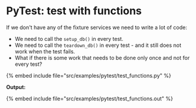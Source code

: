 # PyTest: test with functions

If we don't have any of the fixture services we need to write a lot of code:

* We need to call the `setup_db()` in every test.
* We need to call the `teardown_db()` in every test - and it still does not work when the test fails.
* What if there is some work that needs to be done only once and not for every test?

{% embed include file="src/examples/pytest/test_functions.py" %}


**Output:**

{% embed include file="src/examples/pytest/test_functions.out" %}



